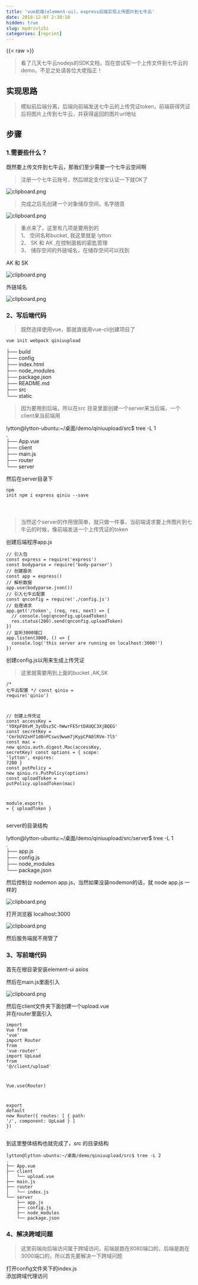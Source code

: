 ```yaml
---
title: 'vue前端(element-ui)，express后端实现上传图片到七牛云' 
date: 2018-12-07 2:30:10
hidden: true
slug: mpdrzvlz5i
categories: [reprint]
---
```


{{< raw >}}

                    
<blockquote>看了几天七牛云nodejs的SDK文档，现在尝试写一个上传文件到七牛云的demo，不足之处请各位大佬指正！</blockquote>
<h2 id="articleHeader0">实现思路</h2>
<blockquote>模拟前后端分离，后端向前端发送七牛云的上传凭证token，前端获得凭证后将图片上传到七牛云，并获得返回的图片url地址</blockquote>
<h2 id="articleHeader1">步骤</h2>
<h3 id="articleHeader2">1.需要些什么？</h3>
<p>既然要上传文件到七牛云，那我们至少需要一个七牛云空间啊</p>
<blockquote>注册一个七牛云账号，然后绑定支付宝认证一下就OK了</blockquote>
<p><span class="img-wrap"><img data-src="/img/bV7tii?w=880&amp;h=424" src="https://static.alili.tech/img/bV7tii?w=880&amp;h=424" alt="clipboard.png" title="clipboard.png" style="cursor: pointer; display: inline;"></span></p>
<blockquote>完成之后先创建一个对象储存空间，名字随意</blockquote>
<p><span class="img-wrap"><img data-src="/img/bV7tjk?w=566&amp;h=283" src="https://static.alili.tech/img/bV7tjk?w=566&amp;h=283" alt="clipboard.png" title="clipboard.png" style="cursor: pointer; display: inline;"></span></p>
<blockquote>重点来了，这里有几项是要用到的<br>1、 空间名称bucket, 我这里就是 lytton<br>2、 SK 和 AK ,在控制面板的密匙管理<br>3、 储存空间的外链域名，在储存空间可以找到</blockquote>
<p>AK 和 SK</p>
<p><span class="img-wrap"><img data-src="/img/bV7tlh?w=677&amp;h=429" src="https://static.alili.tech/img/bV7tlh?w=677&amp;h=429" alt="clipboard.png" title="clipboard.png" style="cursor: pointer; display: inline;"></span></p>
<p>外链域名</p>
<p><span class="img-wrap"><img data-src="/img/bV7tmb?w=682&amp;h=369" src="https://static.alili.tech/img/bV7tmb?w=682&amp;h=369" alt="clipboard.png" title="clipboard.png" style="cursor: pointer;"></span></p>
<h3 id="articleHeader3">2、写后端代码</h3>
<blockquote>既然选择使用vue，那就直接用vue-cli创建项目了</blockquote>
<div class="widget-codetool" style="display:none;">
      <div class="widget-codetool--inner">
      <span class="selectCode code-tool" data-toggle="tooltip" data-placement="top" title="" data-original-title="全选"></span>
      <span type="button" class="copyCode code-tool" data-toggle="tooltip" data-placement="top" data-clipboard-text="vue init webpack qiniuupload" title="" data-original-title="复制"></span>
      <span type="button" class="saveToNote code-tool" data-toggle="tooltip" data-placement="top" title="" data-original-title="放进笔记"></span>
      </div>
      </div><pre class="hljs ebnf"><code style="word-break: break-word; white-space: initial;"><span class="hljs-attribute">vue init webpack qiniuupload</span></code></pre>
<p>├── build<br>├── config<br>├── index.html<br>├── node_modules<br>├── package.json<br>├── README.md<br>├── src<br>└── static</p>
<blockquote>因为要用到后端，所以在src 目录里面创建一个server来当后端，一个client来当前端用</blockquote>
<p>lytton@lytton-ubuntu:~/桌面/demo/qiniuupload/src$ tree -L 1<br>.<br>├── App.vue<br>├── client<br>├── main.js<br>├── router<br>└── server</p>
<p>然后在server目录下</p>
<div class="widget-codetool" style="display:none;">
      <div class="widget-codetool--inner">
      <span class="selectCode code-tool" data-toggle="tooltip" data-placement="top" title="" data-original-title="全选"></span>
      <span type="button" class="copyCode code-tool" data-toggle="tooltip" data-placement="top" data-clipboard-text="npm init
npm i express qiniu --save

" title="" data-original-title="复制"></span>
      <span type="button" class="saveToNote code-tool" data-toggle="tooltip" data-placement="top" title="" data-original-title="放进笔记"></span>
      </div>
      </div><pre class="hljs coffeescript"><code><span class="hljs-built_in">npm</span> init
<span class="hljs-built_in">npm</span> i express qiniu --save

</code></pre>
<blockquote>当然这个server的作用很简单，就只做一件事，当前端请求要上传图片到七牛云的时候，像前端发送一个上传凭证的token</blockquote>
<p>创建后端程序app.js</p>
<div class="widget-codetool" style="display:none;">
      <div class="widget-codetool--inner">
      <span class="selectCode code-tool" data-toggle="tooltip" data-placement="top" title="" data-original-title="全选"></span>
      <span type="button" class="copyCode code-tool" data-toggle="tooltip" data-placement="top" data-clipboard-text="// 引入包
const express = require('express')
const bodyparse = require('body-parser')
// 创建服务
const app = express()
// 解析数据
app.use(bodyparse.json())
// 引入七牛云配置
const qnconfig = require('./config.js')
// 处理请求
app.get('/token', (req, res, next) => {
  // console.log(qnconfig.uploadToken)
  res.status(200).send(qnconfig.uploadToken)
})
// 监听3000端口
app.listen(3000, () => {
  console.log('this server are running on localhost:3000!')
})
" title="" data-original-title="复制"></span>
      <span type="button" class="saveToNote code-tool" data-toggle="tooltip" data-placement="top" title="" data-original-title="放进笔记"></span>
      </div>
      </div><pre class="hljs typescript"><code><span class="hljs-comment">// 引入包</span>
<span class="hljs-keyword">const</span> express = <span class="hljs-built_in">require</span>(<span class="hljs-string">'express'</span>)
<span class="hljs-keyword">const</span> bodyparse = <span class="hljs-built_in">require</span>(<span class="hljs-string">'body-parser'</span>)
<span class="hljs-comment">// 创建服务</span>
<span class="hljs-keyword">const</span> app = express()
<span class="hljs-comment">// 解析数据</span>
app.use(bodyparse.json())
<span class="hljs-comment">// 引入七牛云配置</span>
<span class="hljs-keyword">const</span> qnconfig = <span class="hljs-built_in">require</span>(<span class="hljs-string">'./config.js'</span>)
<span class="hljs-comment">// 处理请求</span>
app.get(<span class="hljs-string">'/token'</span>, <span class="hljs-function">(<span class="hljs-params">req, res, next</span>) =&gt;</span> {
  <span class="hljs-comment">// console.log(qnconfig.uploadToken)</span>
  res.status(<span class="hljs-number">200</span>).send(qnconfig.uploadToken)
})
<span class="hljs-comment">// 监听3000端口</span>
app.listen(<span class="hljs-number">3000</span>, <span class="hljs-function"><span class="hljs-params">()</span> =&gt;</span> {
  <span class="hljs-built_in">console</span>.log(<span class="hljs-string">'this server are running on localhost:3000!'</span>)
})
</code></pre>
<p>创建config.js以用来生成上传凭证</p>
<blockquote>这里就需要用到上面的bucket ,AK,SK</blockquote>
<div class="widget-codetool" style="display:none;">
      <div class="widget-codetool--inner">
      <span class="selectCode code-tool" data-toggle="tooltip" data-placement="top" title="" data-original-title="全选"></span>
      <span type="button" class="copyCode code-tool" data-toggle="tooltip" data-placement="top" data-clipboard-text="/*
七牛云配置
*/
const qiniu = require('qiniu')

// 创建上传凭证
const accessKey = 'YOXpF0XvM_3yVDsz5C-hWwrFE5rtDAUQC3XjBQEG'
const secretKey = 'CmrhUV2xHf1d8nPCsws9wwm7jKypCPA0lRVm-7lS'
const mac = new qiniu.auth.digest.Mac(accessKey, secretKey)
const options = {
  scope: 'lytton',
  expires: 7200
}
const putPolicy = new qiniu.rs.PutPolicy(options)
const uploadToken = putPolicy.uploadToken(mac)

module.exports = {
  uploadToken
}
" title="" data-original-title="复制"></span>
      <span type="button" class="saveToNote code-tool" data-toggle="tooltip" data-placement="top" title="" data-original-title="放进笔记"></span>
      </div>
      </div><pre class="hljs java"><code><span class="hljs-comment">/*
七牛云配置
*/</span>
<span class="hljs-keyword">const</span> qiniu = require(<span class="hljs-string">'qiniu'</span>)

<span class="hljs-comment">// 创建上传凭证</span>
<span class="hljs-keyword">const</span> accessKey = <span class="hljs-string">'YOXpF0XvM_3yVDsz5C-hWwrFE5rtDAUQC3XjBQEG'</span>
<span class="hljs-keyword">const</span> secretKey = <span class="hljs-string">'CmrhUV2xHf1d8nPCsws9wwm7jKypCPA0lRVm-7lS'</span>
<span class="hljs-keyword">const</span> mac = <span class="hljs-keyword">new</span> qiniu.auth.digest.Mac(accessKey, secretKey)
<span class="hljs-keyword">const</span> options = {
  scope: <span class="hljs-string">'lytton'</span>,
  expires: <span class="hljs-number">7200</span>
}
<span class="hljs-keyword">const</span> putPolicy = <span class="hljs-keyword">new</span> qiniu.rs.PutPolicy(options)
<span class="hljs-keyword">const</span> uploadToken = putPolicy.uploadToken(mac)

<span class="hljs-keyword">module</span>.<span class="hljs-keyword">exports</span> = {
  uploadToken
}
</code></pre>
<p>server的目录结构</p>
<p>lytton@lytton-ubuntu:~/桌面/demo/qiniuupload/src/server$ tree -L 1<br>.<br>├── app.js<br>├── config.js<br>├── node_modules<br>└── package.json</p>
<p>然后控制台 nodemon app.js，当然如果没装nodemon的话，就 node app.js 一样的</p>
<p><span class="img-wrap"><img data-src="/img/bV7ty8?w=654&amp;h=112" src="https://static.alili.tech/img/bV7ty8?w=654&amp;h=112" alt="clipboard.png" title="clipboard.png" style="cursor: pointer;"></span></p>
<p>打开浏览器 localhost:3000</p>
<p><span class="img-wrap"><img data-src="/img/bV7tz8?w=418&amp;h=139" src="https://static.alili.tech/img/bV7tz8?w=418&amp;h=139" alt="clipboard.png" title="clipboard.png" style="cursor: pointer;"></span></p>
<p>然后服务端就不用管了</p>
<h3 id="articleHeader4">3、写前端代码</h3>
<p>首先在根目录安装element-ui axios</p>
<p>然后在main.js里面引入</p>
<p><span class="img-wrap"><img data-src="/img/bV7tCI?w=1103&amp;h=551" src="https://static.alili.tech/img/bV7tCI?w=1103&amp;h=551" alt="clipboard.png" title="clipboard.png" style="cursor: pointer; display: inline;"></span></p>
<p>然后在client文件夹下面创建一个upload.vue<br>并在router里面引入</p>
<div class="widget-codetool" style="display:none;">
      <div class="widget-codetool--inner">
      <span class="selectCode code-tool" data-toggle="tooltip" data-placement="top" title="" data-original-title="全选"></span>
      <span type="button" class="copyCode code-tool" data-toggle="tooltip" data-placement="top" data-clipboard-text="import Vue from 'vue'
import Router from 'vue-router'
import UpLoad from '@/client/upload'

Vue.use(Router)

export default new Router({
  routes: [
    {
      path: '/',
      component: UpLoad
    }
  ]
})" title="" data-original-title="复制"></span>
      <span type="button" class="saveToNote code-tool" data-toggle="tooltip" data-placement="top" title="" data-original-title="放进笔记"></span>
      </div>
      </div><pre class="hljs coffeescript"><code><span class="hljs-keyword">import</span> Vue <span class="hljs-keyword">from</span> <span class="hljs-string">'vue'</span>
<span class="hljs-keyword">import</span> Router <span class="hljs-keyword">from</span> <span class="hljs-string">'vue-router'</span>
<span class="hljs-keyword">import</span> UpLoad <span class="hljs-keyword">from</span> <span class="hljs-string">'@/client/upload'</span>

Vue.use(Router)

<span class="hljs-keyword">export</span> <span class="hljs-keyword">default</span> <span class="hljs-keyword">new</span> Router({
  routes: [
    {
      path: <span class="hljs-string">'/'</span>,
      component: UpLoad
    }
  ]
})</code></pre>
<p>到这里整体结构也就完成了，src 的目录结构</p>
<div class="widget-codetool" style="display:none;">
      <div class="widget-codetool--inner">
      <span class="selectCode code-tool" data-toggle="tooltip" data-placement="top" title="" data-original-title="全选"></span>
      <span type="button" class="copyCode code-tool" data-toggle="tooltip" data-placement="top" data-clipboard-text="lytton@lytton-ubuntu:~/桌面/demo/qiniuupload/src$ tree -L 2
.
├── App.vue
├── client
│&nbsp;&nbsp; └── upload.vue
├── main.js
├── router
│&nbsp;&nbsp; └── index.js
└── server
    ├── app.js
    ├── config.js
    ├── node_modules
    └── package.json
" title="" data-original-title="复制"></span>
      <span type="button" class="saveToNote code-tool" data-toggle="tooltip" data-placement="top" title="" data-original-title="放进笔记"></span>
      </div>
      </div><pre class="hljs stylus"><code>lytton@lytton-ubuntu:~/桌面/demo/qiniuupload/src$ tree -L <span class="hljs-number">2</span>
.
├── App<span class="hljs-selector-class">.vue</span>
├── client
│&nbsp;&nbsp; └── upload<span class="hljs-selector-class">.vue</span>
├── main<span class="hljs-selector-class">.js</span>
├── router
│&nbsp;&nbsp; └── index<span class="hljs-selector-class">.js</span>
└── server
    ├── app<span class="hljs-selector-class">.js</span>
    ├── config<span class="hljs-selector-class">.js</span>
    ├── node_modules
    └── package<span class="hljs-selector-class">.json</span>
</code></pre>
<h3 id="articleHeader5">4、解决跨域问题</h3>
<blockquote>这里前端向后端访问属于跨域访问，前端是跑在8080端口的，后端是跑在3000端口的，所以首先要解决一下跨域问题</blockquote>
<p>打开config文件夹下的index.js<br>添加跨域代理访问</p>
<div class="widget-codetool" style="display:none;">
      <div class="widget-codetool--inner">
      <span class="selectCode code-tool" data-toggle="tooltip" data-placement="top" title="" data-original-title="全选"></span>
      <span type="button" class="copyCode code-tool" data-toggle="tooltip" data-placement="top" data-clipboard-text="module.exports = {
  dev: {

    // Paths
    assetsSubDirectory: 'static',
    assetsPublicPath: '/',
    proxyTable: {
      '/up': {
        target: 'http://localhost:3000',
        changeOrigin: true,
        pathRewrite: {
          '^/up': '/'
        }
      }
    }," title="" data-original-title="复制"></span>
      <span type="button" class="saveToNote code-tool" data-toggle="tooltip" data-placement="top" title="" data-original-title="放进笔记"></span>
      </div>
      </div><pre class="hljs java"><code><span class="hljs-keyword">module</span>.<span class="hljs-keyword">exports</span> = {
  dev: {

    <span class="hljs-comment">// Paths</span>
    assetsSubDirectory: <span class="hljs-string">'static'</span>,
    assetsPublicPath: <span class="hljs-string">'/'</span>,
    proxyTable: {
      <span class="hljs-string">'/up'</span>: {
        target: <span class="hljs-string">'http://localhost:3000'</span>,
        changeOrigin: <span class="hljs-keyword">true</span>,
        pathRewrite: {
          <span class="hljs-string">'^/up'</span>: <span class="hljs-string">'/'</span>
        }
      }
    },</code></pre>
<h3 id="articleHeader6">5、 写upload.vue</h3>
<blockquote>代码比较简单，基本从element-ui 官网拷贝过来就可以用了</blockquote>
<div class="widget-codetool" style="display:none;">
      <div class="widget-codetool--inner">
      <span class="selectCode code-tool" data-toggle="tooltip" data-placement="top" title="" data-original-title="全选"></span>
      <span type="button" class="copyCode code-tool" data-toggle="tooltip" data-placement="top" data-clipboard-text="<template>
  <!-- upload -->
  <div class=&quot;upload&quot;>
    <el-upload
      class=&quot;avatar-uploader&quot;
      :action= domain
      :http-request = upqiniu
      :show-file-list=&quot;false&quot;
      :before-upload=&quot;beforeUpload&quot;>
      <img v-if=&quot;imageUrl&quot; :src=&quot;imageUrl&quot; class=&quot;avatar&quot;>
      <i v-else class=&quot;el-icon-plus avatar-uploader-icon&quot;></i>
    </el-upload>
  </div>
</template>
<script>
export default {
  data () {
    return {
      imageUrl: '',
      token: {},
      // 七牛云的上传地址，根据自己所在地区选择，我这里是华南区
      domain: 'https://upload-z2.qiniup.com',
      // 这是七牛云空间的外链默认域名
      qiniuaddr: 'p3z6q1uw1.bkt.clouddn.com'
    }
  },
  methods: {
    // 上传文件到七牛云
    upqiniu (req) {
      console.log(req)
      const config = {
        headers: {'Content-Type': 'multipart/form-data'}
      }
      let filetype = ''
      if (req.file.type === 'image/png') {
        filetype = 'png'
      } else {
        filetype = 'jpg'
      }
      // 重命名要上传的文件
      const keyname = 'lytton' + new Date() + Math.floor(Math.random() * 100) + '.' + filetype
      // 从后端获取上传凭证token
      this.axios.get('/up/token').then(res => {
        console.log(res)
        const formdata = new FormData()
        formdata.append('file', req.file)
        formdata.append('token', res.data)
        formdata.append('key', keyname)
        // 获取到凭证之后再将文件上传到七牛云空间
        this.axios.post(this.domain, formdata, config).then(res => {
          this.imageUrl = 'http://' + this.qiniuaddr + '/' + res.data.key
          // console.log(this.imageUrl)
        })
      })
    },
    // 验证文件合法性
    beforeUpload (file) {
      const isJPG = file.type === 'image/jpeg' || file.type === 'image/png'
      const isLt2M = file.size / 1024 / 1024 < 2
      if (!isJPG) {
        this.$message.error('上传头像图片只能是 JPG 格式!')
      }
      if (!isLt2M) {
        this.$message.error('上传头像图片大小不能超过 2MB!')
      }
      return isJPG &amp;&amp; isLt2M
    }
  }
}
</script>
<style scoped>
.upload {
  width: 600px;
  margin: 0 auto;
}
.avatar-uploader .el-upload {
  border: 5px dashed #ca1717 !important;
  border-radius: 6px;
  cursor: pointer;
  position: relative;
  overflow: hidden;
}
.avatar-uploader .el-upload:hover {
  border-color: #409EFF;
}
.avatar-uploader-icon {
  font-size: 28px;
  color: #8c939d;
  width: 178px;
  height: 178px;
  line-height: 178px;
  text-align: center;
}
.avatar {
  width: 178px;
  height: 178px;
  display: block;
}
</style>
" title="" data-original-title="复制"></span>
      <span type="button" class="saveToNote code-tool" data-toggle="tooltip" data-placement="top" title="" data-original-title="放进笔记"></span>
      </div>
      </div><pre class="hljs xml"><code><span class="hljs-tag">&lt;<span class="hljs-name">template</span>&gt;</span>
  <span class="hljs-comment">&lt;!-- upload --&gt;</span>
  <span class="hljs-tag">&lt;<span class="hljs-name">div</span> <span class="hljs-attr">class</span>=<span class="hljs-string">"upload"</span>&gt;</span>
    <span class="hljs-tag">&lt;<span class="hljs-name">el-upload</span>
      <span class="hljs-attr">class</span>=<span class="hljs-string">"avatar-uploader"</span>
      <span class="hljs-attr">:action</span>= <span class="hljs-string">domain</span>
      <span class="hljs-attr">:http-request</span> = <span class="hljs-string">upqiniu</span>
      <span class="hljs-attr">:show-file-list</span>=<span class="hljs-string">"false"</span>
      <span class="hljs-attr">:before-upload</span>=<span class="hljs-string">"beforeUpload"</span>&gt;</span>
      <span class="hljs-tag">&lt;<span class="hljs-name">img</span> <span class="hljs-attr">v-if</span>=<span class="hljs-string">"imageUrl"</span> <span class="hljs-attr">:src</span>=<span class="hljs-string">"imageUrl"</span> <span class="hljs-attr">class</span>=<span class="hljs-string">"avatar"</span>&gt;</span>
      <span class="hljs-tag">&lt;<span class="hljs-name">i</span> <span class="hljs-attr">v-else</span> <span class="hljs-attr">class</span>=<span class="hljs-string">"el-icon-plus avatar-uploader-icon"</span>&gt;</span><span class="hljs-tag">&lt;/<span class="hljs-name">i</span>&gt;</span>
    <span class="hljs-tag">&lt;/<span class="hljs-name">el-upload</span>&gt;</span>
  <span class="hljs-tag">&lt;/<span class="hljs-name">div</span>&gt;</span>
<span class="hljs-tag">&lt;/<span class="hljs-name">template</span>&gt;</span>
<span class="hljs-tag">&lt;<span class="hljs-name">script</span>&gt;</span><span class="javascript">
<span class="hljs-keyword">export</span> <span class="hljs-keyword">default</span> {
  data () {
    <span class="hljs-keyword">return</span> {
      <span class="hljs-attr">imageUrl</span>: <span class="hljs-string">''</span>,
      <span class="hljs-attr">token</span>: {},
      <span class="hljs-comment">// 七牛云的上传地址，根据自己所在地区选择，我这里是华南区</span>
      domain: <span class="hljs-string">'https://upload-z2.qiniup.com'</span>,
      <span class="hljs-comment">// 这是七牛云空间的外链默认域名</span>
      qiniuaddr: <span class="hljs-string">'p3z6q1uw1.bkt.clouddn.com'</span>
    }
  },
  <span class="hljs-attr">methods</span>: {
    <span class="hljs-comment">// 上传文件到七牛云</span>
    upqiniu (req) {
      <span class="hljs-built_in">console</span>.log(req)
      <span class="hljs-keyword">const</span> config = {
        <span class="hljs-attr">headers</span>: {<span class="hljs-string">'Content-Type'</span>: <span class="hljs-string">'multipart/form-data'</span>}
      }
      <span class="hljs-keyword">let</span> filetype = <span class="hljs-string">''</span>
      <span class="hljs-keyword">if</span> (req.file.type === <span class="hljs-string">'image/png'</span>) {
        filetype = <span class="hljs-string">'png'</span>
      } <span class="hljs-keyword">else</span> {
        filetype = <span class="hljs-string">'jpg'</span>
      }
      <span class="hljs-comment">// 重命名要上传的文件</span>
      <span class="hljs-keyword">const</span> keyname = <span class="hljs-string">'lytton'</span> + <span class="hljs-keyword">new</span> <span class="hljs-built_in">Date</span>() + <span class="hljs-built_in">Math</span>.floor(<span class="hljs-built_in">Math</span>.random() * <span class="hljs-number">100</span>) + <span class="hljs-string">'.'</span> + filetype
      <span class="hljs-comment">// 从后端获取上传凭证token</span>
      <span class="hljs-keyword">this</span>.axios.get(<span class="hljs-string">'/up/token'</span>).then(<span class="hljs-function"><span class="hljs-params">res</span> =&gt;</span> {
        <span class="hljs-built_in">console</span>.log(res)
        <span class="hljs-keyword">const</span> formdata = <span class="hljs-keyword">new</span> FormData()
        formdata.append(<span class="hljs-string">'file'</span>, req.file)
        formdata.append(<span class="hljs-string">'token'</span>, res.data)
        formdata.append(<span class="hljs-string">'key'</span>, keyname)
        <span class="hljs-comment">// 获取到凭证之后再将文件上传到七牛云空间</span>
        <span class="hljs-keyword">this</span>.axios.post(<span class="hljs-keyword">this</span>.domain, formdata, config).then(<span class="hljs-function"><span class="hljs-params">res</span> =&gt;</span> {
          <span class="hljs-keyword">this</span>.imageUrl = <span class="hljs-string">'http://'</span> + <span class="hljs-keyword">this</span>.qiniuaddr + <span class="hljs-string">'/'</span> + res.data.key
          <span class="hljs-comment">// console.log(this.imageUrl)</span>
        })
      })
    },
    <span class="hljs-comment">// 验证文件合法性</span>
    beforeUpload (file) {
      <span class="hljs-keyword">const</span> isJPG = file.type === <span class="hljs-string">'image/jpeg'</span> || file.type === <span class="hljs-string">'image/png'</span>
      <span class="hljs-keyword">const</span> isLt2M = file.size / <span class="hljs-number">1024</span> / <span class="hljs-number">1024</span> &lt; <span class="hljs-number">2</span>
      <span class="hljs-keyword">if</span> (!isJPG) {
        <span class="hljs-keyword">this</span>.$message.error(<span class="hljs-string">'上传头像图片只能是 JPG 格式!'</span>)
      }
      <span class="hljs-keyword">if</span> (!isLt2M) {
        <span class="hljs-keyword">this</span>.$message.error(<span class="hljs-string">'上传头像图片大小不能超过 2MB!'</span>)
      }
      <span class="hljs-keyword">return</span> isJPG &amp;&amp; isLt2M
    }
  }
}
</span><span class="hljs-tag">&lt;/<span class="hljs-name">script</span>&gt;</span>
<span class="hljs-tag">&lt;<span class="hljs-name">style</span> <span class="hljs-attr">scoped</span>&gt;</span><span class="css">
<span class="hljs-selector-class">.upload</span> {
  <span class="hljs-attribute">width</span>: <span class="hljs-number">600px</span>;
  <span class="hljs-attribute">margin</span>: <span class="hljs-number">0</span> auto;
}
<span class="hljs-selector-class">.avatar-uploader</span> <span class="hljs-selector-class">.el-upload</span> {
  <span class="hljs-attribute">border</span>: <span class="hljs-number">5px</span> dashed <span class="hljs-number">#ca1717</span> <span class="hljs-meta">!important</span>;
  <span class="hljs-attribute">border-radius</span>: <span class="hljs-number">6px</span>;
  <span class="hljs-attribute">cursor</span>: pointer;
  <span class="hljs-attribute">position</span>: relative;
  <span class="hljs-attribute">overflow</span>: hidden;
}
<span class="hljs-selector-class">.avatar-uploader</span> <span class="hljs-selector-class">.el-upload</span><span class="hljs-selector-pseudo">:hover</span> {
  <span class="hljs-attribute">border-color</span>: <span class="hljs-number">#409EFF</span>;
}
<span class="hljs-selector-class">.avatar-uploader-icon</span> {
  <span class="hljs-attribute">font-size</span>: <span class="hljs-number">28px</span>;
  <span class="hljs-attribute">color</span>: <span class="hljs-number">#8c939d</span>;
  <span class="hljs-attribute">width</span>: <span class="hljs-number">178px</span>;
  <span class="hljs-attribute">height</span>: <span class="hljs-number">178px</span>;
  <span class="hljs-attribute">line-height</span>: <span class="hljs-number">178px</span>;
  <span class="hljs-attribute">text-align</span>: center;
}
<span class="hljs-selector-class">.avatar</span> {
  <span class="hljs-attribute">width</span>: <span class="hljs-number">178px</span>;
  <span class="hljs-attribute">height</span>: <span class="hljs-number">178px</span>;
  <span class="hljs-attribute">display</span>: block;
}
</span><span class="hljs-tag">&lt;/<span class="hljs-name">style</span>&gt;</span>
</code></pre>
<h3 id="articleHeader7">测试</h3>
<p>首先打开localhost:8080</p>
<p><span class="img-wrap"><img data-src="/img/bV7tMT?w=1277&amp;h=376" src="https://static.alili.tech/img/bV7tMT?w=1277&amp;h=376" alt="clipboard.png" title="clipboard.png" style="cursor: pointer;"></span></p>
<p>然后选择上传图片</p>
<p><span class="img-wrap"><img data-src="/img/bV7tNM?w=1273&amp;h=412" src="https://static.alili.tech/img/bV7tNM?w=1273&amp;h=412" alt="clipboard.png" title="clipboard.png" style="cursor: pointer;"></span></p>
<p>成功返回图片了</p>
<p>看一下七牛云空间</p>
<p><span class="img-wrap"><img data-src="/img/bV7tOO?w=1200&amp;h=535" src="https://static.alili.tech/img/bV7tOO?w=1200&amp;h=535" alt="clipboard.png" title="clipboard.png" style="cursor: pointer; display: inline;"></span></p>
<p>多了一张刚刚上传的且已经重命名的图片</p>
<h2 id="articleHeader8">总结</h2>
<blockquote>只做了文件的上传操作，如果是要修改，下载的话，需要写更多了，凭证也不能写得这么简单，学习还是要多看文档和demo</blockquote>
<h2 id="articleHeader9">github地址：</h2>
<p>github: <a href="https://github.com/lyttonlee/qiniu-upload-demo" rel="nofollow noreferrer" target="_blank">https://github.com/lyttonlee/...</a></p>

                
{{< /raw >}}

# 版权声明
本文资源来源互联网，仅供学习研究使用，版权归该资源的合法拥有者所有，

本文仅用于学习、研究和交流目的。转载请注明出处、完整链接以及原作者。

原作者若认为本站侵犯了您的版权，请联系我们，我们会立即删除！

## 原文标题
vue前端(element-ui)，express后端实现上传图片到七牛云

## 原文链接
[https://segmentfault.com/a/1190000014137083](https://segmentfault.com/a/1190000014137083)

